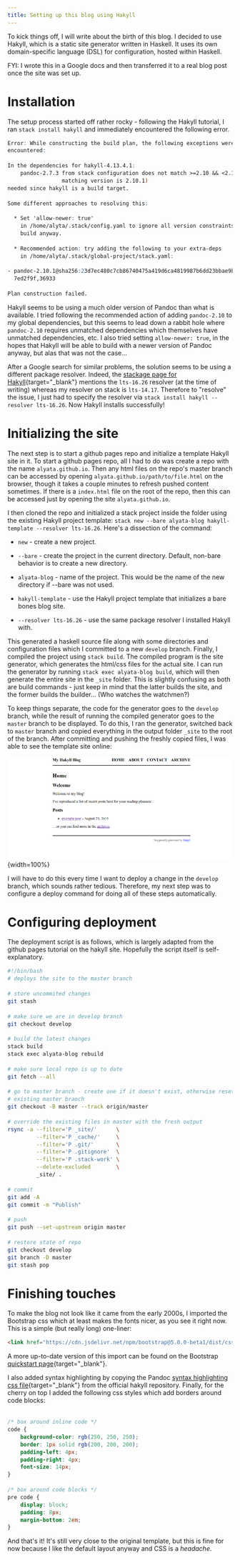 ```yaml
---
title: Setting up this blog using Hakyll
---
```


To kick things off, I will write about the birth of this blog. I decided to use 
Hakyll, which is a static site generator written in Haskell. It uses its own 
domain-specific language (DSL) for configuration, hosted within Haskell.

FYI: I wrote this in a Google docs and then transferred it to a real blog post 
once the site was set up.

# Installation

The setup process started off rather rocky - following the Hakyll tutorial, I 
ran `stack install hakyll` and immediately encountered the following error.

```abc
Error: While constructing the build plan, the following exceptions were 
encountered:

In the dependencies for hakyll-4.13.4.1:
    pandoc-2.7.3 from stack configuration does not match >=2.10 && <2.11 (latest
                 matching version is 2.10.1)
needed since hakyll is a build target.

Some different approaches to resolving this:

  * Set 'allow-newer: true'
    in /home/alyta/.stack/config.yaml to ignore all version constraints and 
    build anyway.

  * Recommended action: try adding the following to your extra-deps
    in /home/alyta/.stack/global-project/stack.yaml:

- pandoc-2.10.1@sha256:23d7ec480c7cb86740475a419d6ca4819987b6dd23bbae9b50bc3d42a
  7ed2f9f,36933

Plan construction failed.
```

Hakyll seems to be using a much older version of Pandoc than what is available. 
I tried following the recommended action of adding `pandoc-2.10` to my global 
dependencies, but this seems to lead down a rabbit hole where `pandoc-2.10` 
requires unmatched dependencies which themselves have unmatched dependencies, 
etc. I also tried setting `allow-newer: true`, in the hopes that Hakyll will be 
able to build with a newer version of Pandoc anyway, but alas that was not the 
case...

After a Google search for similar problems, the solution seems to be using a
different package resolver. Indeed, the [stackage page for
Hakyll](https://www.stackage.org/package/hakyll){target="_blank"} mentions the
`lts-16.26` resolver (at the time of writing) whereas my resolver on stack is
`lts-14.17`. Therefore to "resolve" the issue, I just had to specify the
resolver via `stack install hakyll --resolver lts-16.26`. Now Hakyll installs
successfully!

# Initializing the site

The next step is to start a github pages repo and initialize a template Hakyll 
site in it. To start a github pages repo, all I had to do was create a repo with
the name `alyata.github.io`. Then any html files on the repo's master branch can
be accessed by opening `alyata.github.io/path/to/file.html` on the browser, 
though it takes a couple minutes to refresh pushed content sometimes. If there 
is a `index.html` file on the root of the repo, then this can be accessed just 
by opening the site `alyata.github.io`. 

I then cloned the repo and initialized a stack project inside the folder using 
the existing Hakyll project template: 
`stack new --bare alyata-blog hakyll-template --resolver lts-16.26`. 
Here's a dissection of the command:

- `new` - create a new project.

- `--bare` - create the project in the current directory. Default, non-bare 
  behavior is to create a new directory.

- `alyata-blog` - name of the project. This would be the name of the new 
  directory if --bare was not used.

- `hakyll-template` - use the Hakyll project template that initializes a bare 
  bones blog site.

- `--resolver lts-16.26` - use the same package resolver I installed Hakyll
    with.

This generated a haskell source file along with some directories and
configuration files which I committed to a new `develop` branch. Finally, I
compiled the project using `stack build`. The compiled program is the site
generator, which generates the html/css files for the actual site. I can run the
generator by running `stack exec alyata-blog build`, which will then generate
the entire site in the `_site` folder. This is slightly confusing as both are
build commands - just keep in mind that the latter builds the site, and the
former builds the builder... (Who watches the watchmen?)

To keep things separate, the code for the generator goes to the `develop`
branch, while the result of running the compiled generator goes to the `master`
branch to be displayed. To do this, I ran the generator, switched back to
`master` branch and copied everything in the output folder `_site` to the root
of the branch. After committing and pushing the freshly copied files, I was able
to see the template site online:

![](../images/screenshot_of_site.png){width=100%}

I will have to do this every time I want to deploy a change in the `develop` 
branch, which sounds rather tedious. Therefore, my next step was to configure 
a deploy command for doing all of these steps automatically.

# Configuring deployment

The deployment script is as follows, which is largely adapted from the github
pages tutorial on the hakyll site. Hopefully the script itself is
self-explanatory.

```bash
#!/bin/bash
# deploys the site to the master branch

# store uncommited changes
git stash

# make sure we are in develop branch
git checkout develop

# build the latest changes
stack build
stack exec alyata-blog rebuild

# make sure local repo is up to date
git fetch --all

# go to master branch - create one if it doesn't exist, otherwise reset the
# existing master branch
git checkout -B master --track origin/master

# override the existing files in master with the fresh output
rsync -a --filter='P _site/'      \
         --filter='P _cache/'     \
         --filter='P .git/'       \
         --filter='P .gitignore'  \
         --filter='P .stack-work' \
         --delete-excluded        \
         _site/ .

# commit
git add -A
git commit -m "Publish"

# push
git push --set-upstream origin master

# restore state of repo
git checkout develop
git branch -D master
git stash pop
```

# Finishing touches

To make the blog not look like it came from the early 2000s, I imported the
Bootstrap css which at least makes the fonts nicer, as you see it right now.
This is a simple (but really long) one-liner:

```html
<link href="https://cdn.jsdelivr.net/npm/bootstrap@5.0.0-beta1/dist/css/bootstrap.min.css" rel="stylesheet" integrity="sha384-giJF6kkoqNQ00vy+HMDP7azOuL0xtbfIcaT9wjKHr8RbDVddVHyTfAAsrekwKmP1" crossorigin="anonymous">
```

A more up-to-date version of this import can be found on the Bootstrap
[quickstart
page](https://getbootstrap.com/docs/5.0/getting-started/introduction/){target="_blank"}.

I also added syntax highlighting by copying the Pandoc [syntax highlighting css
file](https://github.com/jaspervdj/hakyll/blob/master/web/css/syntax.css){target="_blank"}
from the official hakyll repository. Finally, for the cherry on top I added the
following css styles which add borders around code blocks:

```css

/* box around inline code */
code {
    background-color: rgb(250, 250, 250);
    border: 1px solid rgb(200, 200, 200);
    padding-left: 4px;
    padding-right: 4px;
    font-size: 14px;
}

/* box around code blocks */ 
pre code {
    display: block;
    padding: 8px;
    margin-bottom: 2em;
}
```
And that's it! It's still very close to the original template, but this is fine
for now because I like the default layout anyway and CSS is a *headache*.
